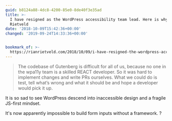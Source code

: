 ```yaml
---
guid: b8124a88-4dc8-4200-85e0-8de40f3e35ad
title: >-
  I have resigned as the WordPress accessibility team lead. Here is why. - Rian
  Rietveld
date: '2018-10-09T15:42:36+00:00'
changed: '2019-09-24T14:33:36+00:00'


bookmark_of: >-
  https://rianrietveld.com/2018/10/09/i-have-resigned-the-wordpress-accessibility-team/
---
```



> The codebase of Gutenberg is difficult for all of us, because no one in the wpa11y team is a skilled REACT developer. So it was hard to implement changes and write PRs ourselves. What we could do is test, tell what’s wrong and what it should be and hope a developer would pick it up.

It is so sad to see WordPress descend into inaccessible design and a fragile JS-first mindset. 

It's now apparently impossible to build form inputs without a framework. ?
